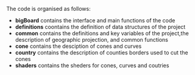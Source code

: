 The code is organised as follows:
 * __bigBoard__ contains the interface and main functions of the code
 * __definitions__ coontains the definition of data structures of the project
 * __common__ contains the definitions and key variables of the project,the description of geographic projection, and common functions
 * __cone__ contains the desciption of cones and curves
 * __country__ contains the description of counties borders used to cut the cones
 * __shaders__ contains the sheders for cones, curves and coutries
